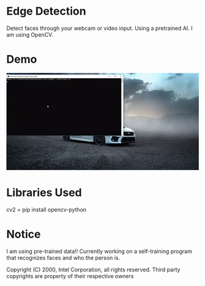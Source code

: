 # Edge Detection

Detect faces through your webcam or video input. 
Using a pretrained AI. 
I am using OpenCV. 

# Demo

![](demo.gif)

# Libraries Used
cv2 = pip install opencv-python


# Notice 
I am using pre-trained data!! Currently working on a self-training program that recognizes faces and who the person is. 

 Copyright (C) 2000, Intel Corporation, all rights reserved.
 Third party copyrights are property of their respective owners
